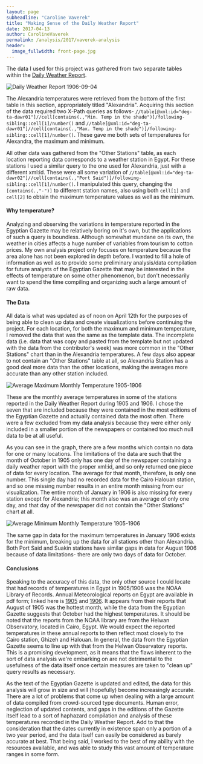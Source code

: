 ```yaml
---
layout: page
subheadline: "Caroline Vaverek"
title: "Making Sense of the Daily Weather Report"
date: 2017-04-13
author: CarolineVaverek
permalink: /analysis/2017/vaverek-analysis
header:
  image_fullwidth: front-page.jpg
---
```

The data I used for this project was gathered from two separate tables within the [Daily Weather Report](https://dig-eg-gaz.github.io/templates/#daily-weather-report).

![Daily Weather Report 1906-09-04](vaverek-DWR.png)

The Alexandria temperatures were retrieved from the bottom of the first table in this section, appropriately titled "Alexandria". Acquiring this section of the data required two X-Path queries as follows- `//table[@xml:id="deg-ta-dawr01"]//cell[contains(.,"Min. Temp in the shade")]/following-sibling::cell[1]/number()` and `//table[@xml:id="deg-ta-dawr01"]//cell[contains(.,"Max. Temp in the shade")]/following-sibling::cell[1]/number()`. These gave me both sets of temperatures for Alexandra, the maximum and minimum.

All other data was gathered from the "Other Stations" table, as each location reporting data corresponds to a weather station in Egypt. For these stations I used a similar query to the one used for Alexandria, just with a different xml:id. These were all some variation of `//table[@xml:id="deg-ta-dawr02"]//cell[contains(.,"Port Said")]/following-sibling::cell[1]/number()`. I manipulated this query, changing the `[contains(.,"-")]` to different station names, also using both `cell[1]` and `cell[2]` to obtain the maximum temperature values as well as the minimum.

#### Why temperature?

Analyzing and observing the variations in temperature reported in the Egyptian Gazette may be relatively boring on it's own, but the applications of such a query is boundless. Although somewhat mundane on its own, the weather in cities affects a huge number of variables from tourism to cotton prices. My own analysis project only focuses on temperature because the area alone has not been explored in depth before. I wanted to fill a hole of information as well as to provide some preliminary analysis/data compilation for future analysts of the Egyptian Gazette that may be interested in the effects of temperature on some other phenomenon, but don't necessarily want to spend the time compiling and organizing such a large amount of raw data.

#### The Data

All data is what was updated as of noon on April 12th for the purposes of being able to clean up data and create visualizations before continuing the project. For each location, for both the maximum and minimum temperature, I removed the data that was the same as the template data. The incomplete data (i.e. data that was copy and pasted from the template but not updated with the data from the contributor's week) was more common in the "Other Stations" chart than in the Alexandria temperatures. A few days also appear to not contain an "Other Stations" table at all, so Alexandria Station has a good deal more data than the other locations, making the averages more accurate than any other station included.

![Average Maximum Monthly Temperature 1905-1906](vaverek-AvgMaxTemp05-06.png)

These are the monthly average temperatures in some of the stations reported in the Daily Weather Report
during 1905 and 1906. I chose the seven that are included because they were contained in the most editions of
the Egyptian Gazette and actually contained data the most often. There were a few excluded from my data analysis
because they were either only included in a smaller portion of the newspapers or contained too much null data to be
at all useful.

As you can see in the graph, there are a few months which contain no data for one or many locations. The limitations of the data are such that the month of October in 1905 only has one day of the newspaper containing a daily weather report with the proper xml:id, and so only returned one piece of data for every location. The average for that month, therefore, is only one number. This single day had no recorded data for the Cairo Halouan station, and so one missing number results in an entire month missing from our visualization. The entire month of January in 1906 is also missing for every station except for Alexandria; this month also was an average of only one day, and that day of the newspaper did not contain the "Other Stations" chart at all.

![Average Minimum Monthly Temperature 1905-1906](vaverek-AvgMin05-06.png)

The same gap in data for the maximum temperatures in January 1906 exists for the minimum, breaking up the data for all stations other than Alexandria. Both Port Said and Suakin stations have similar gaps in data for August 1906 because of data limitations- there are only two days of data for October.

#### Conclusions

Speaking to the accuracy of this data, the only other source I could locate that had records of temperatures in Egypt in 1905/1906 was the NOAA Library of Records. Annual Meteorological reports on Egypt are available in pdf form; linked here is [1905](ftp://ftp.library.noaa.gov/docs.lib/htdocs/rescue/cd006_pdf/00233A82.pdf) and [1906](ftp://ftp.library.noaa.gov/docs.lib/htdocs/rescue/cd006_pdf/00233A83.pdf). It appears from their reports that August of 1905 was the hottest month, while the data from the Egyptian Gazette suggests that October had the highest temperatures. It should be noted that the reports from the NOAA library are from the Helwan Observatory, located in Cairo, Egypt. We would expect the reported temperatures in these annual reports to then reflect most closely to the Cairo station, Ghizeh and Halouan. In general, the data from the Egyptian Gazette seems to line up with that from the Helwan Observatory reports. This is a promising development, as it means that the flaws inherent to the sort of data analysis we're embarking on are not detrimental to the usefulness of the data itself once certain measures are taken to "clean up" query results as necessary.

As the text of the Egyptian Gazette is updated and edited, the data for this analysis will grow in size and will (hopefully) become increasingly accurate. There are a lot of problems that come up when dealing with a large amount of data compiled from crowd-sourced type documents. Human error, neglection of updated contents, and gaps in the editions of the Gazette itself lead to a sort of haphazard compilation and analysis of these temperatures recorded in the Daily Weather Report. Add to that the consideration that the dates currently in existence span only a portion of a two year period, and the data itself can easily be considered as barely accurate at best. That being said, I worked to the best of my ability with the resources available, and was able to study this vast amount of temperature ranges in some form.
